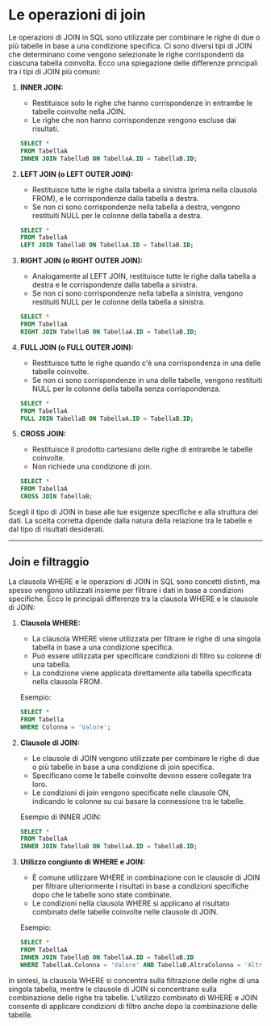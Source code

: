 # Le operazioni di join

Le operazioni di JOIN in SQL sono utilizzate per combinare le righe di due o più tabelle in base a una condizione specifica. Ci sono diversi tipi di JOIN che determinano come vengono selezionate le righe corrispondenti da ciascuna tabella coinvolta. Ecco una spiegazione delle differenze principali tra i tipi di JOIN più comuni:

1. **INNER JOIN:**
   - Restituisce solo le righe che hanno corrispondenze in entrambe le tabelle coinvolte nella JOIN.
   - Le righe che non hanno corrispondenze vengono escluse dai risultati.

   ```sql
   SELECT *
   FROM TabellaA
   INNER JOIN TabellaB ON TabellaA.ID = TabellaB.ID;
   ```

2. **LEFT JOIN (o LEFT OUTER JOIN):**
   - Restituisce tutte le righe dalla tabella a sinistra (prima nella clausola FROM), e le corrispondenze dalla tabella a destra.
   - Se non ci sono corrispondenze nella tabella a destra, vengono restituiti NULL per le colonne della tabella a destra.

   ```sql
   SELECT *
   FROM TabellaA
   LEFT JOIN TabellaB ON TabellaA.ID = TabellaB.ID;
   ```

3. **RIGHT JOIN (o RIGHT OUTER JOIN):**
   - Analogamente al LEFT JOIN, restituisce tutte le righe dalla tabella a destra e le corrispondenze dalla tabella a sinistra.
   - Se non ci sono corrispondenze nella tabella a sinistra, vengono restituiti NULL per le colonne della tabella a sinistra.

   ```sql
   SELECT *
   FROM TabellaA
   RIGHT JOIN TabellaB ON TabellaA.ID = TabellaB.ID;
   ```

4. **FULL JOIN (o FULL OUTER JOIN):**
   - Restituisce tutte le righe quando c'è una corrispondenza in una delle tabelle coinvolte.
   - Se non ci sono corrispondenze in una delle tabelle, vengono restituiti NULL per le colonne della tabella senza corrispondenza.

   ```sql
   SELECT *
   FROM TabellaA
   FULL JOIN TabellaB ON TabellaA.ID = TabellaB.ID;
   ```

5. **CROSS JOIN:**
   - Restituisce il prodotto cartesiano delle righe di entrambe le tabelle coinvolte.
   - Non richiede una condizione di join.

   ```sql
   SELECT *
   FROM TabellaA
   CROSS JOIN TabellaB;
   ```

Scegli il tipo di JOIN in base alle tue esigenze specifiche e alla struttura dei dati. La scelta corretta dipende dalla natura della relazione tra le tabelle e dal tipo di risultati desiderati.

---

## Join e filtraggio

La clausola WHERE e le operazioni di JOIN in SQL sono concetti distinti, ma spesso vengono utilizzati insieme per filtrare i dati in base a condizioni specifiche. Ecco le principali differenze tra la clausola WHERE e le clausole di JOIN:

1. **Clausola WHERE:**
   - La clausola WHERE viene utilizzata per filtrare le righe di una singola tabella in base a una condizione specifica.
   - Può essere utilizzata per specificare condizioni di filtro su colonne di una tabella.
   - La condizione viene applicata direttamente alla tabella specificata nella clausola FROM.

   Esempio:

   ```sql
   SELECT *
   FROM Tabella
   WHERE Colonna = 'Valore';
   ```

2. **Clausole di JOIN:**
   - Le clausole di JOIN vengono utilizzate per combinare le righe di due o più tabelle in base a una condizione di join specifica.
   - Specificano come le tabelle coinvolte devono essere collegate tra loro.
   - Le condizioni di join vengono specificate nelle clausole ON, indicando le colonne su cui basare la connessione tra le tabelle.

   Esempio di INNER JOIN:

   ```sql
   SELECT *
   FROM TabellaA
   INNER JOIN TabellaB ON TabellaA.ID = TabellaB.ID;
   ```

3. **Utilizzo congiunto di WHERE e JOIN:**
   - È comune utilizzare WHERE in combinazione con le clausole di JOIN per filtrare ulteriormente i risultati in base a condizioni specifiche dopo che le tabelle sono state combinate.
   - Le condizioni nella clausola WHERE si applicano al risultato combinato delle tabelle coinvolte nelle clausole di JOIN.

   Esempio:

   ```sql
   SELECT *
   FROM TabellaA
   INNER JOIN TabellaB ON TabellaA.ID = TabellaB.ID
   WHERE TabellaA.Colonna = 'Valore' AND TabellaB.AltraColonna = 'AltroValore';
   ```

In sintesi, la clausola WHERE si concentra sulla filtrazione delle righe di una singola tabella, mentre le clausole di JOIN si concentrano sulla combinazione delle righe tra tabelle. L'utilizzo combinato di WHERE e JOIN consente di applicare condizioni di filtro anche dopo la combinazione delle tabelle.
